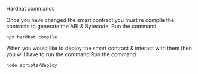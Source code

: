 Hardhat commands

Once you have changed the smart contract you must re compile the contracts to generate the ABI & Bytecode.
Run the command 

```
npx hardhat compile
```

When you would like to deploy the smart contract & interact with them then you will have to run the command
Run the command

```
node scripts/deploy
```

